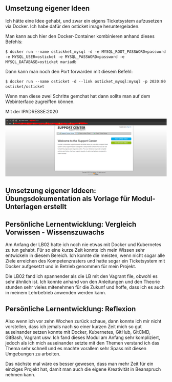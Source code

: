 ## Umsetzung eigener Ideen

Ich hätte eine Idee gehabt, und zwar ein eigens Ticketsystem aufzusetzen via Docker. Ich habe dafür den osticket image heruntergeladen.

Man kann auch hier den Docker-Container kombinieren anhand dieses Befehls:

```
$ docker run --name ostickket_mysql -d -e MYSQL_ROOT_PASSWORD=password -e MYSQL_USER=osticket -e MYSQL_PASSWORD=password -e MYSQL_DATABASE=osticket mariadb
```
Dann kann man noch den Port forwarden mit diesem Befehl:

```
$ docker run --name osticket -d --link osticket_mysql:mysql -p 2020:80 osticket/osticket
```
Wenn man diese zwei Schritte gemchat hat dann sollte man auf dem Webinterface zugreiffen können.

Mit der IPADRESSE:2020

![Ticketsystem Webinterface](bilder/ticketsystem.PNG)


## Umsetzung eigener Iddeen: Übungsdokumentation als Vorlage für Modul-Unterlagen erstellt




## Persönliche Lernentwicklung: Vergleich Vorwissen - Wissenszuwachs

Am Anfang der LB02 hatte ich noch nie etwas mit Docker und Kubernetes zu tun gehabt. Für so eine kurze Zeit konnte ich mein Wissen sehr entwickeln in diesem Bereich. Ich konnte die meisten, wenn nicht sogar alle Ziele erreichen des Kompetenzrasters und hatte sogar ein Ticketsystem mit Docker aufgesetzt und in Betrieb genommen für mein Projekt.

Die LB02 fand ich spannender als die LB mit den Vagrant file, obwohl es sehr ähnlich ist. Ich konnte anhand von den Anleitungen und den Theorie stunden sehr vieles mitenehmen für die Zukunf und hoffe, dass ich es auch in meinem Lehrbetrieb anwenden werden kann.

## Persönliche Lernentwicklung: Reflexion

Also wenn ich vor zehn Wochen zurück schaue, dann konnte ich mir nicht vorstellen, dass ich jemals nach so einer kurzen Zeit mich so gut auseinander setzen konnte mit Docker, Kubernetes, GitHub, GitCMD, GitBash, Vagrant usw. Ich fand dieses Modul am Anfang sehr kompliziert, jedoch als ich mich auseinander setzte mit den Themen verstand ich das Thema sehr schnell und es machte vorallem sehr Spass mit diesen Umgebungen zu arbeiten.

Das nächste mal wäre es besser gewesen, dass man mehr Zeit für ein einziges Projekt hat, damit man auch die eigene Kreativität in Beanspruch nehmen kann.